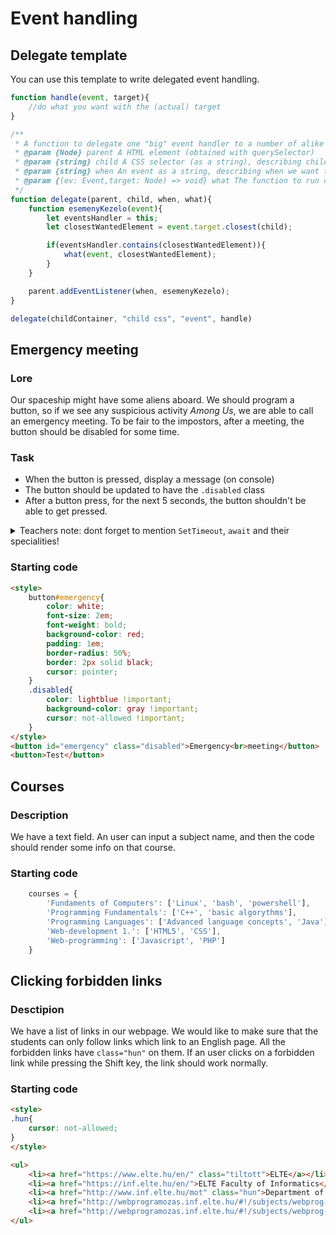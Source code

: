 # Event handling
## Delegate template
You can use this template to write delegated event handling.

```javascript
function handle(event, target){
    //do what you want with the (actual) target
}

/**
 * A function to delegate one "big" event handler to a number of alike elements inside a container.
 * @param {Node} parent A HTML element (obtained with querySelector)
 * @param {string} child A CSS selector (as a string), describing children we want to handle (e.g. `'.items'`)
 * @param {string} when An event as a string, describing when we want the handler to run (e.g. `'click'`)
 * @param {(ev: Event,target: Node) => void} what The function to run on event (with parameters: the event itself and the target, which will be a child)
 */
function delegate(parent, child, when, what){
    function esemenyKezelo(event){
        let eventsHandler = this;
        let closestWantedElement = event.target.closest(child);

        if(eventsHandler.contains(closestWantedElement)){
            what(event, closestWantedElement);
        }
    }

    parent.addEventListener(when, esemenyKezelo);
}

delegate(childContainer, "child css", "event", handle)
```
## Emergency meeting
### Lore
Our spaceship might have some aliens aboard. We should program a button, so if we see any suspicious activity *Among Us*, we are able to call an emergency meeting. To be fair to the impostors, after a meeting, the button should be disabled for some time.

### Task
- When the button is pressed, display a message (on console)
- The button should be updated to have the `.disabled` class
- After a button press, for the next 5 seconds, the button shouldn't be able to get pressed.

<details>
    <summary>Teachers note: dont forget to mention <code>SetTimeout</code>, <code>await</code> and their specialities!</summary>

```javascript
    let timeout = ms => new Promise(r => setTimeout(r,ms));

    funtction foo(){
        //...
        setTimeout(bar, 2000) //calls bar() after 2 sec
        //...
    }

    async function baz(){
        //...
        timeout(2000)
        //...
    }
```
</details>

### Starting code

```html
<style>
    button#emergency{
        color: white;
        font-size: 2em;
        font-weight: bold;
        background-color: red;
        padding: 1em;
        border-radius: 50%;
        border: 2px solid black;
        cursor: pointer;
    }
    .disabled{
        color: lightblue !important;
        background-color: gray !important;
        cursor: not-allowed !important;
    }
</style>
<button id="emergency" class="disabled">Emergency<br>meeting</button>
<button>Test</button>

```
## Courses
### Description
We have a text field. An user can input a subject name, and then the code should render some info on that course.

### Starting code
```javascript
    courses = {
        'Fundaments of Computers': ['Linux', 'bash', 'powershell'],
        'Programming Fundamentals': ['C++', 'basic algorythms'],
        'Programming Languages': ['Advanced language concepts', 'Java'],
        'Web-development 1.': ['HTML5', 'CSS'],
        'Web-programming': ['Javascript', 'PHP']
    }
```

## Clicking forbidden links
### Desctipion
We have a list of links in our webpage. We would like to make sure that the students can only follow links which link to an English page. All the forbidden links have `class="hun"` on them. If an user clicks on a forbidden link while pressing the Shift key, the link should work normally.

### Starting code
```html
<style>
.hun{
    cursor: not-allowed;
}
</style>

<ul>
    <li><a href="https://www.elte.hu/en/" class="tiltott">ELTE</a></li>
    <li><a href="https://inf.elte.hu/en/">ELTE Faculty of Informatics</a></li>
    <li><a href="http://www.inf.elte.hu/mot" class="hun">Department of Media- and Educational Informatics</a></li>
    <li><a href="http://webprogramozas.inf.elte.hu/#!/subjects/webprog-eng">Web-programming course page</a></li>
    <li><a href="http://webprogramozas.inf.elte.hu/#!/subjects/webprog-pti" class="hun">Hungarian Webprogramozás course page</a></li>
</ul>
```
